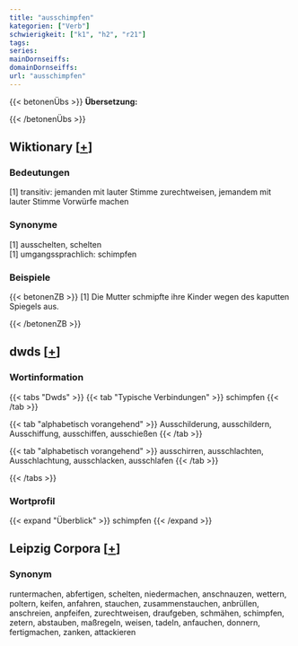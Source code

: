 ```yaml
---
title: "ausschimpfen"
kategorien: ["Verb"]
schwierigkeit: ["k1", "h2", "r21"]
tags:
series:
mainDornseiffs:
domainDornseiffs:
url: "ausschimpfen"
---
```


{{< betonenÜbs >}}
**Übersetzung:**  
  
{{< /betonenÜbs >}}

## Wiktionary [[+](https://de.wiktionary.org/wiki/ausschimpfen)]

### Bedeutungen
[1] transitiv: jemanden mit lauter Stimme zurechtweisen, jemandem mit lauter Stimme Vorwürfe machen  

### Synonyme
[1] ausschelten, schelten  
[1] umgangssprachlich: schimpfen  

### Beispiele
{{< betonenZB >}}
[1] Die Mutter schmipfte ihre Kinder wegen des kaputten Spiegels aus.  

{{< /betonenZB >}}


## dwds [[+](https://www.dwds.de/wb/ausschimpfen)]

### Wortinformation
{{< tabs "Dwds" >}}
{{< tab "Typische Verbindungen" >}}
schimpfen
{{< /tab >}}

{{< tab "alphabetisch vorangehend" >}}
Ausschilderung, ausschildern, Ausschiffung, ausschiffen, ausschießen
{{< /tab >}}

{{< tab "alphabetisch vorangehend" >}}
ausschirren, ausschlachten, Ausschlachtung, ausschlacken, ausschlafen
{{< /tab >}}

{{< /tabs >}}

### Wortprofil
{{< expand "Überblick" >}} schimpfen {{< /expand >}}

## Leipzig Corpora [[+](https://corpora.uni-leipzig.de/en/res?word=ausschimpfen&corpusId=deu_newscrawl-public_2018)]


### Synonym
runtermachen, abfertigen, schelten, niedermachen, anschnauzen, wettern, poltern, keifen, anfahren, stauchen, zusammenstauchen, anbrüllen, anschreien, anpfeifen, zurechtweisen, draufgeben, schmähen, schimpfen, zetern, abstauben, maßregeln, weisen, tadeln, anfauchen, donnern, fertigmachen, zanken, attackieren

